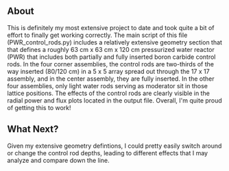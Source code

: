 ## About

This is definitely my most extensive project to date and took quite a bit of effort to finally get working correctly. The main script of this file (PWR_control_rods.py) includes a relatively extensive
geometry section that that defines a roughly 63 cm x 63 cm x 120 cm pressurized water reactor (PWR) that includes both partially and fully inserted boron carbide control rods. In the four corner assemblies,
the control rods are two-thirds of the way inserted (80/120 cm) in a 5 x 5 array spread out through the 17 x 17 assembly, and in the center assembly, they are fully inserted. In the other four assemblies,
only light water rods serving as moderator sit in those lattice positions. The effects of the control rods are clearly visible in the radial power and flux plots located in the output file.
Overall, I'm quite proud of getting this to work!

## What Next?

Given my extensive geometry defintions, I could pretty easily switch around or change the control rod depths, leading to different effects that I may analyze and compare down the line.
